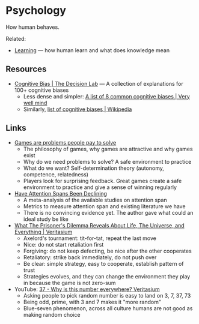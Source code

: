 # Psychology

How human behaves.

Related:

- [Learning](./learning/01-learning.md) — how human learn and what does
  knowledge mean

## Resources

- [Cognitive Bias | The Decision Lab](https://thedecisionlab.com/biases) — A
  collection of explanations for 100+ cognitive biases
  - Less dense and simpler:
    [A list of 8 common cognitive biases | Very well mind](https://www.verywellmind.com/cognitive-biases-distort-thinking-2794763)
  - Similarly,
    [list of cognitive biases | Wikipedia](https://en.wikipedia.org/wiki/List_of_cognitive_biases)

## Links

- [Games are problems people pay to solve](https://invertedpassion.com/games-are-problems-people-pay-to-solve/)
  - The philosophy of games, why games are attractive and why games exist
  - Why do we need problems to solve? A safe environment to practice
  - What do we want? Self-determination theory (autonomy, competence,
    relatedness)
  - Players look for surprising feedback. Great games create a safe environment
    to practice and give a sense of winning regularly
- [Have Attention Spans Been Declining](https://slimemoldtimemold.com/2023/07/24/your-mystery-have-attention-spans-been-declining/)
  - A meta-analysis of the available studies on attention span
  - Metrics to measure attention span and existing literature we have
  - There is no convincing evidence yet. The author gave what could an ideal
    study be like
- [What The Prisoner's Dilemma Reveals About Life, The Universe, and Everything | Veritasium](https://youtu.be/mScpHTIi-kM)
  - Axelord's tournament: tit-for-tat, repeat the last move
  - Nice: do not start retaliation first
  - Forgiving: do not keep defecting, be nice after the other cooperates
  - Retaliatory: strike back immediately, do not push over
  - Be clear: simple strategy, easy to cooperate, establish pattern of trust
  - Strategies evolves, and they can change the environment they play in because
    the game is not zero-sum
- YouTube:
  [37 - Why is this number everywhere? Veritasium](https://youtu.be/d6iQrh2TK98)
  - Asking people to pick random number is easy to land on 3, 7, 37, 73
  - Being odd, prime, with 3 and 7 makes it "more random"
  - Blue-seven phenomenon, across all culture humans are not good as making
    random choice
